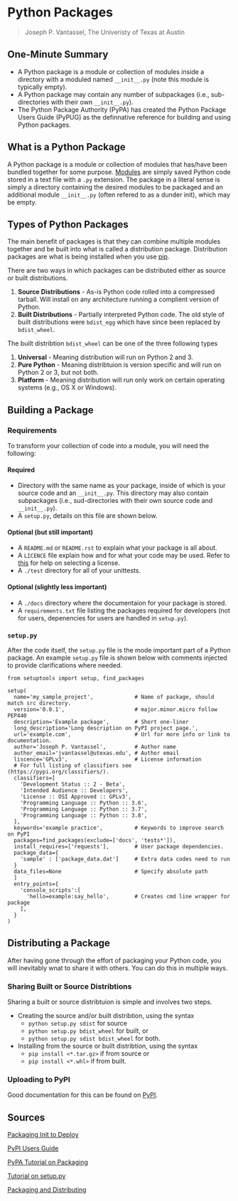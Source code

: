 # Python Packages

> Joseph P. Vantassel, The Univeristy of Texas at Austin

## One-Minute Summary

- A Python package is a module or collection of modules inside a directory with
a moduled named `__init__.py` (note this module is typically empty).
- A Python package may contain any number of subpackages (i.e., sub-directories
with their own `__init__.py`).
- The Python Package Authority (PyPA) has created the Python Package Users Guide
(PyPUG) as the definnative reference for building and using Python packages.

## What is a Python Package

A Python package is a module or collection of modules that has/have been bundled
together for some purpose. [Modules](./modules.md) are simply saved
Python code stored in a text file with a `.py` extension. The package in a
literal sense is simply a directory containing the desired modules to be
packaged and an additional module `__init__.py` (often refered to as a dunder
init), which may be empty.

## Types of Python Packages

The main benefit of packages is that they can combine multiple modules together
and be built into what is called a distribution package. Distribution packages
are what is being installed when you use [pip](../1_Installing_Packages/pip.md).

There are two ways in which packages can be distributed either as source or
built distributions.

1. __Source Distributions__ - As-is Python code rolled into a compressed
tarball. Will install on any architecture running a complient version of Python.
2. __Built Distributions__ - Partially interpreted Python code. The old
style of built distributions were `bdist_egg` which have since been replaced by
`bdist_wheel`.

The built distribtion `bdist_wheel` can be one of the three following types

1. __Universal__ - Meaning distribution will run on Python 2 and 3.
2. __Pure Python__ - Meaning distribtuion is version specific and will run on
Python 2 or 3, but not both.
3. __Platform__ - Meaning distribution will run only work on certain operating
systems (e.g., OS X or Windows).

## Building a Package

### Requirements

To transform your collection of code into a module, you will need the following:

#### Required

- Directory with the same name as your package, inside of which is your source
code and an `__init__.py`. This directory may also contain subpackages (i.e.,
sud-directories with their own source code and `__init__.py`).
- A `setup.py`, details on this file are shown below.

#### Optional (but still important)

- A `README.md` or `README.rst` to explain what your package is all about.
- A `LICENCE` file explain how and for what your code may be used. Refer to
[this](https://choosealicense.com/) for help on selecting a license.
- A `./test` directory for all of your unittests.

#### Optional (slightly less important)

- A `./docs` directory where the documentaion for your package is stored.
- A `requirements.txt` file listing the packages required for developers (not
for users, depenencies for users are handled in `setup.py`).

### `setup.py`

After the code itself, the `setup.py` file is the mode important part of a
Python package. An example `setup.py` file is shown below with comments injected
to provide clarifications where needed.

```python3
from setuptools import setup, find_packages

setup(
  name='my_sample_project',             # Name of package, should match src directory.
  version='0.0.1',                      # major.minor.micro follow PEP440
  description='Example package',        # Short one-liner
  long_description='Long description on PyPI project page.',
  url='example.com',                    # Url for more info or link to documentation.
  author='Joseph P. Vantassel',         # Author name
  author_email='jvantassel@utexas.edu', # Author email
  liscence='GPLv3',                     # License information
  # For full listing of classifiers see (https://pypi.org/classifiers/).
  classifiers=[
    'Development Status :: 2 - Beta',
    'Intended Audience :: Developers',
    'License :: OSI Approved :: GPLv3',
    'Programming Language :: Python :: 3.6',
    'Programming Language :: Python :: 3.7',
    'Programming Language :: Python :: 3.8',
  ],
  keywords='example practice',          # Keywords to improve search on PyPI
  packages=find_packages(exclude=['docs', 'tests*']),
  install_requires=['requests'],        # User package dependencies.
  package_data={
    'sample' : ['package_data.dat']     # Extra data codes need to run
  }
  data_files=None                       # Specify absolute path
  ]
  entry_points={
    'console_scripts':[
      'hello=example:say_hello',        # Creates cmd line wrapper for package
    ],
  }
)
```

## Distributing a Package

After having gone through the effort of packaging your Python code, you will
inevitably wnat to share it with others. You can do this in multiple ways.

### Sharing Built or Source Distribtions

Sharing a built or source distribtuion is simple and involves two steps.

- Creating the source and/or built distribtion, using the syntax
  - `python setup.py sdist` for source
  - `python setup.py bdist_wheel` for built, or
  - `python setup.py sdist bdist_wheel` for both.
- Installing from the source or built distribtion, using the syntax
  - `pip install <*.tar.gz>` if from source or
  - `pip install <*.whl>` if from built.

### Uploading to PyPI

Good documentation for this can be found on [PyPI](https://pypi.org/).

## Sources

[Packaging Init to Deploy](https://www.youtube.com/watch?v=4fzAMdLKC5k)

[PyPI Users Guide](https://pip.pypa.io/en/stable/user_guide/)

[PyPA Tutorial on Packaging](https://packaging.python.org/tutorials/packaging-projects/)

[Tutorial on setup.py](https://python-packaging-tutorial.readthedocs.io/en/latest/setup_py.html)

[Packaging and Distributing](https://packaging.python.org/guides/distributing-packages-using-setuptools/#packaging-your-project)
